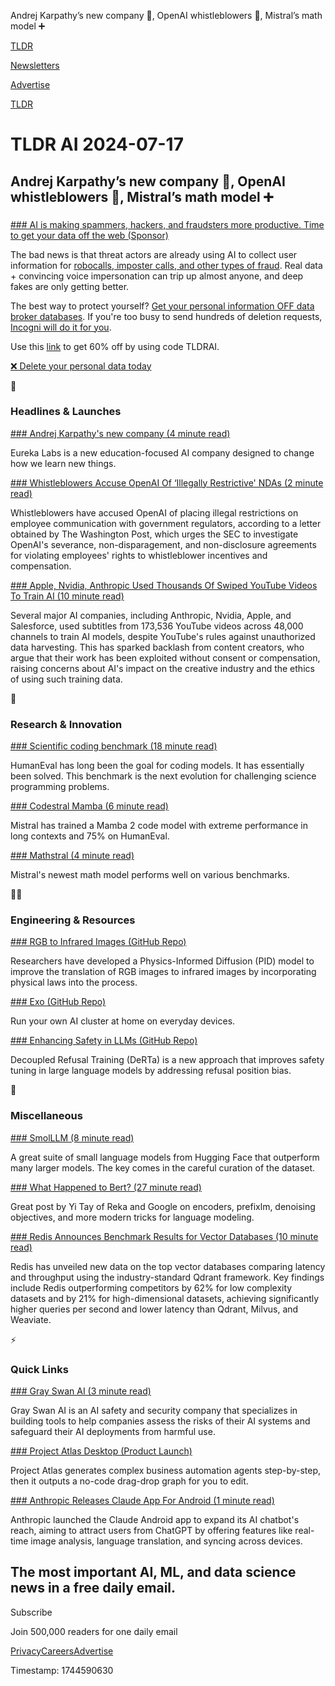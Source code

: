 Andrej Karpathy’s new company 🚀, OpenAI whistleblowers 🍃, Mistral’s math model ➕

[TLDR](/)

[Newsletters](/newsletters)

[Advertise](https://advertise.tldr.tech/)

[TLDR](/)

# TLDR AI 2024-07-17

## Andrej Karpathy’s new company 🚀, OpenAI whistleblowers 🍃, Mistral’s math model ➕

### 

[### AI is making spammers, hackers, and fraudsters more productive. Time to get your data off the web (Sponsor)](https://get.incogni.io/aff_c?offer_id=1151&aff_id=16286&source=tldrai)

The bad news is that threat actors are already using AI to collect user information for [robocalls, imposter calls, and other types of fraud](https://links.tldrnewsletter.com/xm3tm1). Real data + convincing voice impersonation can trip up almost anyone, and deep fakes are only getting better.

The best way to protect yourself? [Get your personal information OFF data broker databases](https://links.tldrnewsletter.com/xm3tm1). If you're too busy to send hundreds of deletion requests, [Incogni will do it for you](https://links.tldrnewsletter.com/xm3tm1).

Use this [link](https://links.tldrnewsletter.com/xm3tm1) to get 60% off by using code TLDRAI.

[❌ Delete your personal data today](https://links.tldrnewsletter.com/xm3tm1)

🚀

### Headlines & Launches

[### Andrej Karpathy's new company (4 minute read)](https://eurekalabs.ai/?utm_source=tldrai)

Eureka Labs is a new education-focused AI company designed to change how we learn new things.

[### Whistleblowers Accuse OpenAI Of ‘Illegally Restrictive' NDAs (2 minute read)](https://techcrunch.com/2024/07/13/whistleblowers-accuse-openai-of-illegally-restrictive-ndas/?utm_source=tldrai)

Whistleblowers have accused OpenAI of placing illegal restrictions on employee communication with government regulators, according to a letter obtained by The Washington Post, which urges the SEC to investigate OpenAI's severance, non-disparagement, and non-disclosure agreements for violating employees' rights to whistleblower incentives and compensation.

[### Apple, Nvidia, Anthropic Used Thousands Of Swiped YouTube Videos To Train AI (10 minute read)](https://www.proofnews.org/apple-nvidia-anthropic-used-thousands-of-swiped-youtube-videos-to-train-ai/?utm_source=tldrai)

Several major AI companies, including Anthropic, Nvidia, Apple, and Salesforce, used subtitles from 173,536 YouTube videos across 48,000 channels to train AI models, despite YouTube's rules against unauthorized data harvesting. This has sparked backlash from content creators, who argue that their work has been exploited without consent or compensation, raising concerns about AI's impact on the creative industry and the ethics of using such training data.

🧠

### Research & Innovation

[### Scientific coding benchmark (18 minute read)](https://scicode-bench.github.io/?utm_source=tldrai)

HumanEval has long been the goal for coding models. It has essentially been solved. This benchmark is the next evolution for challenging science programming problems.

[### Codestral Mamba (6 minute read)](https://mistral.ai/news/codestral-mamba/?utm_source=tldrai)

Mistral has trained a Mamba 2 code model with extreme performance in long contexts and 75% on HumanEval.

[### Mathstral (4 minute read)](https://mistral.ai/news/mathstral/?utm_source=tldrai)

Mistral's newest math model performs well on various benchmarks.

👨‍💻

### Engineering & Resources

[### RGB to Infrared Images (GitHub Repo)](https://github.com/fangyuanmao/pid?utm_source=tldrai)

Researchers have developed a Physics-Informed Diffusion (PID) model to improve the translation of RGB images to infrared images by incorporating physical laws into the process.

[### Exo (GitHub Repo)](https://github.com/exo-explore/exo?utm_source=tldrai)

Run your own AI cluster at home on everyday devices.

[### Enhancing Safety in LLMs (GitHub Repo)](https://github.com/robustnlp/derta?utm_source=tldrai)

Decoupled Refusal Training (DeRTa) is a new approach that improves safety tuning in large language models by addressing refusal position bias.

🎁

### Miscellaneous

[### SmolLLM (8 minute read)](https://huggingface.co/blog/smollm?utm_source=tldrai)

A great suite of small language models from Hugging Face that outperform many larger models. The key comes in the careful curation of the dataset.

[### What Happened to Bert? (27 minute read)](https://www.yitay.net/blog/model-architecture-blogpost-encoders-prefixlm-denoising?utm_source=tldrai)

Great post by Yi Tay of Reka and Google on encoders, prefixlm, denoising objectives, and more modern tricks for language modeling.

[### Redis Announces Benchmark Results for Vector Databases (10 minute read)](https://redis.io/blog/benchmarking-results-for-vector-databases?utm_source=tldrai)

Redis has unveiled new data on the top vector databases comparing latency and throughput using the industry-standard Qdrant framework. Key findings include Redis outperforming competitors by 62% for low complexity datasets and by 21% for high-dimensional datasets, achieving significantly higher queries per second and lower latency than Qdrant, Milvus, and Weaviate.

⚡️

### Quick Links

[### Gray Swan AI (3 minute read)](https://www.grayswan.ai/news/gray-swan-launch?utm_source=tldrai)

Gray Swan AI is an AI safety and security company that specializes in building tools to help companies assess the risks of their AI systems and safeguard their AI deployments from harmful use.

[### Project Atlas Desktop (Product Launch)](https://www.producthunt.com/posts/project-atlas-desktop?utm_source=tldrai)

Project Atlas generates complex business automation agents step-by-step, then it outputs a no-code drag-drop graph for you to edit.

[### Anthropic Releases Claude App For Android (1 minute read)](https://techcrunch.com/2024/07/16/anthropic-releases-claude-app-for-android/?utm_source=tldrai)

Anthropic launched the Claude Android app to expand its AI chatbot's reach, aiming to attract users from ChatGPT by offering features like real-time image analysis, language translation, and syncing across devices.

## The most important AI, ML, and data science news in a free daily email.

Subscribe

Join 500,000 readers for one daily email

[Privacy](/privacy)[Careers](https://jobs.ashbyhq.com/tldr.tech)[Advertise](/ai/advertise)

Timestamp: 1744590630